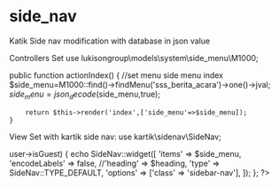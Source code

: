 # side_nav
Katik Side nav modification with database in json value

Controllers Set
use lukisongroup\models\system\side_menu\M1000;

public function actionIndex()
    {
        //set menu side menu index
        $side_menu=M1000::find()->findMenu('sss_berita_acara')->one()->jval;
        $side_menu=json_decode($side_menu,true);

        return $this->render('index',['side_menu'=>$side_menu]);
    }


View Set with kartik side nav:
use kartik\sidenav\SideNav;

<aside class="main-sidebar">
        <?php
        if (!Yii::$app->user->isGuest) {
            echo SideNav::widget([
                'items' => $side_menu,
                'encodeLabels' => false,
                //'heading' => $heading,
                'type' => SideNav::TYPE_DEFAULT,
                'options' => ['class' => 'sidebar-nav'],
            ]);
        };
        ?>
</aside>

